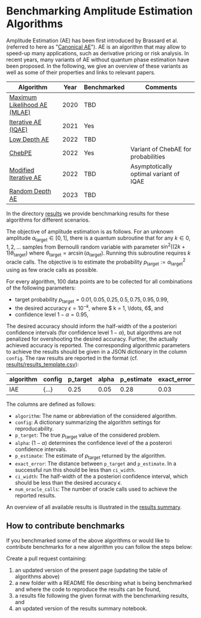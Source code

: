 # Benchmarking Amplitude Estimation Algorithms

Amplitude Estimation (AE) has been first introduced by Brassard et al. (referred to here as "[Canonical AE](https://arxiv.org/abs/quant-ph/0005055)").
AE is an algorithm that may allow to speed-up many applications, such as derivative pricing or risk analysis.
In recent years, many variants of AE without quantum phase estimation have been proposed.
In the following, we give an overview of these variants as well as some of their properties and links to relevant papers.


| Algorithm | Year | Benchmarked | Comments |
|-----------|------|-------------|----------|
| [Maximum Likelihood AE (MLAE)](https://link.springer.com/article/10.1007/s11128-019-2565-2) | 2020 | TBD |                                        |
| [Iterative AE (IQAE)](https://www.nature.com/articles/s41534-021-00379-1)                   | 2021 | Yes |                                        |
| [Low Depth AE](https://quantum-journal.org/papers/q-2022-06-27-745/)                        | 2022 | TBD |                                        |
| [ChebPE](https://arxiv.org/abs/2207.08628)                                                  | 2022 | Yes | Variant of ChebAE for probabilities    |
| [Modified Iterative AE](https://arxiv.org/abs/2208.14612)                                   | 2022 | TBD | Asymptotically optimal variant of IQAE |
| [Random Depth AE](https://arxiv.org/abs/2301.00528)                                         | 2023 | TBD |                                        |

In the directory [results](/monte_carlo_simulation/algorithms/results/) we provide benchmarking results for these algorithms for different scenarios.

The objective of amplitude estimation is as follows. For an unknown amplitude $a_\text{target} \in [0,1]$, there is a quantum subroutine that for any $k \in 0,1,2,...$ samples from Bernoulli random variable with parameter $\sin^2( (2k+1) \theta_\text{target}  )$ where $\theta_\text{target} = \arcsin(a_\text{target})$. Running this subroutine requires $k$ oracle calls. The objective is to estimate the probability $p_\text{target} := a^2_\text{target}$ using as few oracle calls as possible.

For every algorithm, 100 data points are to be collected for all combinations of the following parameters:
- target probability $p_\text{target} = 0.01, 0.05, 0.25, 0.5, 0.75, 0.95, 0.99$,
- the desired accuracy $\epsilon = 10^{-k},$ where $ k = 1, \ldots, 6$, and
- confidence level $1-\alpha = 0.95$,

The desired accuracy should inform the half-width of the a posteriori confidence intervals (for confidence level $1-\alpha$), but algorithms are not penalized for overshooting the desired accuracy. Further, the actually achieved accuracy is reported. The corresponding algorithmic parameters to achieve the results should be given in a JSON dictionary in the column `config`.
The raw results are reported in the format (cf. [results/results_template.csv](results/results_template.csv)):


| algorithm | config | p_target | alpha | p_estimate | exact_error | ci_width    | num_oracle_calls |
|-----------|--------|----------|-------|------------|-------------|-------------|------------------|
| IAE       | {...}  | 0.25     | 0.05  | 0.28       | 0.03        | 0.12        | 100              |

The columns are defined as follows:
- `algorithm`: The name or abbreviation of the considered algorithm.
- `config`: A dictionary summarizing the algorithm settings for reproducability.
- `p_target`: The true $p_\text{target}$ value of the considered problem.
- `alpha`: $(1-\alpha)$ determines the confidence level of the a posterori confidence intervals.
- `p_estimate`: The estimate of $p_\text{target}$ returned by the algorithm.
- `exact_error`: The distance between `p_target` and `p_estimate`. In a successful run this should be less than `ci_width`.
- `ci_width`: The half-width of the a posteriori confidence interval, which should be less than the desired accuracy $\epsilon$.
- `num_oracle_calls`: The number of oracle calls used to achieve the reported results.

An overview of all available results is illustrated in the [results summary](results_summary.ipynb).


## How to contribute benchmarks

If you benchmarked some of the above algorithms or would like to contribute benchmarks for a new algorithm you can follow the steps below:

Create a pull request containing:
1. an updated version of the present page (updating the table of algorithms above)
2. a new folder with a README file describing what is being benchmarked and where the code to reproduce the results can be found,
3. a results file following the given format with the benchmarking results, and
4. an updated version of the results summary notebook.

